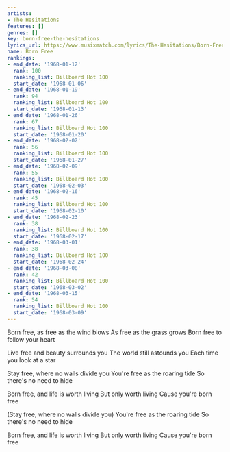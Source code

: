 ```yaml
---
artists:
- The Hesitations
features: []
genres: []
key: born-free-the-hesitations
lyrics_url: https://www.musixmatch.com/lyrics/The-Hesitations/Born-Free
name: Born Free
rankings:
- end_date: '1968-01-12'
  rank: 100
  ranking_list: Billboard Hot 100
  start_date: '1968-01-06'
- end_date: '1968-01-19'
  rank: 94
  ranking_list: Billboard Hot 100
  start_date: '1968-01-13'
- end_date: '1968-01-26'
  rank: 67
  ranking_list: Billboard Hot 100
  start_date: '1968-01-20'
- end_date: '1968-02-02'
  rank: 56
  ranking_list: Billboard Hot 100
  start_date: '1968-01-27'
- end_date: '1968-02-09'
  rank: 55
  ranking_list: Billboard Hot 100
  start_date: '1968-02-03'
- end_date: '1968-02-16'
  rank: 45
  ranking_list: Billboard Hot 100
  start_date: '1968-02-10'
- end_date: '1968-02-23'
  rank: 38
  ranking_list: Billboard Hot 100
  start_date: '1968-02-17'
- end_date: '1968-03-01'
  rank: 38
  ranking_list: Billboard Hot 100
  start_date: '1968-02-24'
- end_date: '1968-03-08'
  rank: 42
  ranking_list: Billboard Hot 100
  start_date: '1968-03-02'
- end_date: '1968-03-15'
  rank: 54
  ranking_list: Billboard Hot 100
  start_date: '1968-03-09'
---
```

Born free, as free as the wind blows
As free as the grass grows
Born free to follow your heart

Live free and beauty surrounds you
The world still astounds you
Each time you look at a star

Stay free, where no walls divide you
You're free as the roaring tide
So there's no need to hide

Born free, and life is worth living
But only worth living
Cause you're born free

(Stay free, where no walls divide you)
You're free as the roaring tide
So there's no need to hide

Born free, and life is worth living
But only worth living
Cause you're born free
